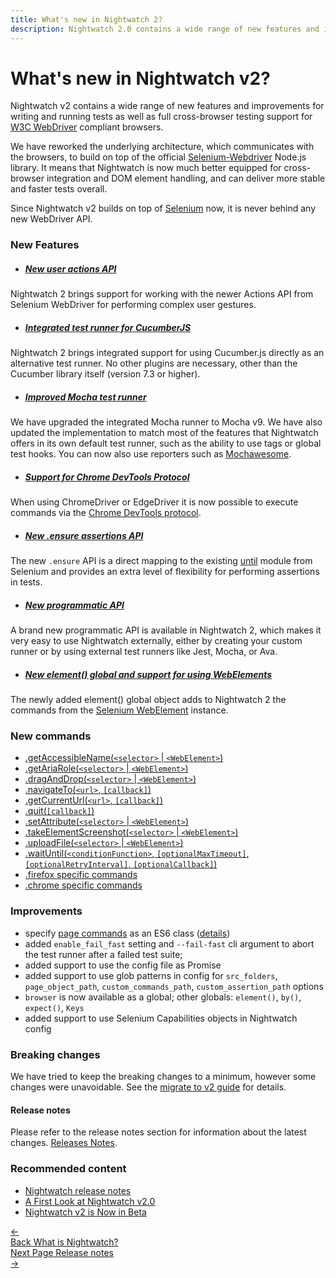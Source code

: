```yaml
---
title: What's new in Nightwatch 2?
description: Nightwatch 2.0 contains a wide range of new features and improvements for writing and running tests as well as full cross-browser testing support.
---
```



<div class="page-header"><h1>What's new in Nightwatch v2?</h1></div>

Nightwatch v2 contains a wide range of new features and improvements for writing and running tests as well as full cross-browser testing support for [W3C WebDriver](https://w3c.github.io/webdriver/) compliant browsers.

We have reworked the underlying architecture, which communicates with the browsers, to build on top of the official [Selenium-Webdriver](https://www.npmjs.com/package/selenium-webdriver) Node.js library. It means that Nightwatch is now much better equipped for cross-browser integration and DOM element handling, and can deliver more stable and faster tests overall.

Since Nightwatch v2 builds on top of [Selenium](https://www.selenium.dev/) now, it is never behind any new WebDriver API.

### New Features

- ##### [New user actions API](/api/useractions/)
Nightwatch 2 brings support for working with the newer Actions API from Selenium WebDriver for performing complex user gestures.

- ##### [Integrated test runner for CucumberJS](https://nightwatchjs.org/guide/third-party-runners/cucumberjs-nightwatch-integration.html)
Nightwatch 2 brings integrated support for using Cucumber.js directly as an alternative test runner. No other plugins are necessary, other than the Cucumber library itself (version 7.3 or higher).

- ##### [Improved Mocha test runner](https://nightwatchjs.org/guide/third-party-runners/using-mocha.html)
We have upgraded the integrated Mocha runner to Mocha v9. We have also updated the implementation to match most of the features that Nightwatch offers in its own default test runner, such as the ability to use tags or global test hooks. You can now also use reporters such as [Mochawesome](https://nightwatchjs.org/guide/third-party-runners/using-mocha.html#using-the-mochawesome-reporter).

- ##### [Support for Chrome DevTools Protocol](/api/commands/#using-chrome-devtools-protocol)
When using ChromeDriver or EdgeDriver it is now possible to execute commands via the [Chrome DevTools protocol](https://chromedevtools.github.io/devtools-protocol/).

- ##### [New .ensure assertions API](/api/ensure/)
The new `.ensure` API is a direct mapping to the existing [until](https://www.selenium.dev/selenium/docs/api/javascript/module/selenium-webdriver/lib/until.html) module from Selenium and provides an extra level of flexibility for performing assertions in tests.

- ##### [New programmatic API](/api/programmatic/)
A brand new programmatic API is available in Nightwatch 2, which makes it very easy to use Nightwatch externally, either by creating your custom runner or by using external test runners like Jest, Mocha, or Ava.

- ##### [New element() global and support for using WebElements](/api/element/)
The newly added element() global object adds to Nightwatch 2 the commands from the [Selenium WebElement](https://www.selenium.dev/selenium/docs/api/javascript/module/selenium-webdriver/index_exports_WebElement.html) instance.

### New commands
- [.getAccessibleName(`<selector>` | `<WebElement>`)](https://v2.nightwatchjs.org/api/getAccessibleName.html)
- [.getAriaRole(`<selector>` | `<WebElement>`)](https://v2.nightwatchjs.org/api/getAriaRole.html)
- [.dragAndDrop(`<selector>` | `<WebElement>`)](https://v2.nightwatchjs.org/api/dragAndDrop.html)
- [.navigateTo(`<url>`, `[callback]`)](https://v2.nightwatchjs.org/api/navigateTo.html)
- [.getCurrentUrl(`<url>`, `[callback]`)](https://v2.nightwatchjs.org/api/getCurrentUrl.html)
- [.quit(`[callback]`)](https://v2.nightwatchjs.org/api/quit.html)
- [.setAttribute(`<selector>` | `<WebElement>`)](https://v2.nightwatchjs.org/api/setAttribute.html)
- [.takeElementScreenshot(`<selector>` | `<WebElement>`)](https://v2.nightwatchjs.org/api/takeElementScreenshot.html)
- [.uploadFile(`<selector>` | `<WebElement>`)](https://v2.nightwatchjs.org/api/uploadFile.html)
- [.waitUntil(`<conditionFunction>`, `[optionalMaxTimeout]`, `[optionalRetryInterval]`, `[optionalCallback]`)](https://v2.nightwatchjs.org/api/waitUntil.html)
- [.firefox specific commands](https://v2.nightwatchjs.org/api/commands/#firefox-specific-commands)
- [.chrome specific commands](https://v2.nightwatchjs.org/api/commands/#using-chrome-devtools-protocol)

### Improvements
- specify [page commands](/guide/using-page-objects/writing-page-specific-commands.html) as an ES6 class ([details](/guide/using-page-objects/writing-page-specific-commands.html))
- added `enable_fail_fast` setting and `--fail-fast` cli argument to abort the test runner after a failed test suite;
- added support to use the config file as Promise
- added support to use glob patterns in config for `src_folders`, `page_object_path`, `custom_commands_path`, `custom_assertion_path` options
- `browser` is now available as a global; other globals: `element()`, `by()`, `expect()`, `Keys`
- added support to use Selenium Capabilities objects in Nightwatch config

### Breaking changes
We have tried to keep the breaking changes to a minimum, however some changes were unavoidable. See the [migrate to v2 guide](https://github.com/nightwatchjs/nightwatch/wiki/Migrating-to-Nightwatch-2.0) for details.

#### Release notes
Please refer to the release notes section for information about the latest changes.
[Releases Notes](https://nightwatchjs.org/guide/overview/whats-new.html).

### Recommended content
- [Nightwatch release notes](https://nightwatchjs.org/guide/overview/whats-new.html)
- [A First Look at Nightwatch v2.0](https://nightwatchjs.org/blog/a-first-look-at-nightwatch-v2.html)
- [Nightwatch v2 is Now in Beta](https://nightwatchjs.org/blog/nightwatch-v2-beta-is-available.html)

<div class="doc-pagination pt-40">
  <div class="previous">
    <a href="https://nightwatchjs.org/guide/overview/what-is-nightwatch.html">
      <span>←</span>
        <div class="d-flex flex-column">
          <span class="smallT">Back</span>
          <span class="bigT">What is Nightwatch?</span>
        </div>
    </a>
  </div>
  <div class="next">
    <a href="https://nightwatchjs.org/guide/overview/whats-new.html">
        <div class="d-flex flex-column">
          <span class="smallT">Next Page</span>
          <span class="bigT">Release notes</span>
        </div>
        <span>→</span>
    </a>
  </div>
</div>
